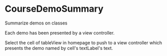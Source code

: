 # CourseDemoSummary
Summarize demos on classes

Each demo has been presented by a view controller.

Select the cell of tableView in homepage to push to a view controller which presents the demo named by cell's textLabel's text.
